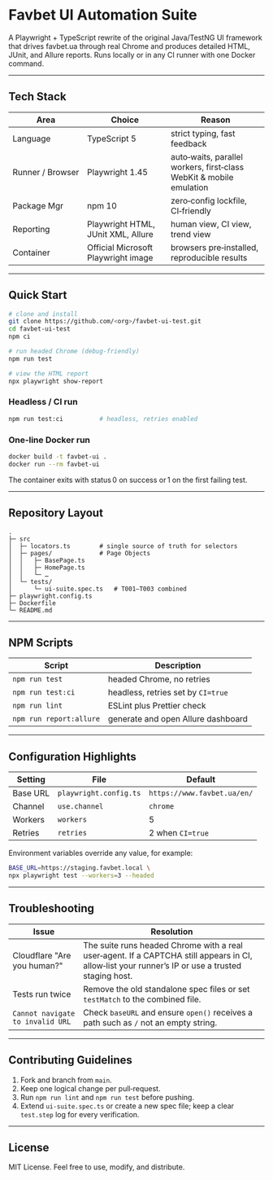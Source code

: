 # Favbet UI Automation Suite

A Playwright + TypeScript rewrite of the original Java/TestNG UI framework that drives favbet.ua through real Chrome and produces detailed HTML, JUnit, and Allure reports. Runs locally or in any CI runner with one Docker command.

---

## Tech Stack

| Area             | Choice                              | Reason                                                              |
| ---------------- | ----------------------------------- | ------------------------------------------------------------------- |
| Language         | TypeScript 5                        | strict typing, fast feedback                                        |
| Runner / Browser | Playwright 1.45                     | auto‑waits, parallel workers, first‑class WebKit & mobile emulation |
| Package Mgr      | npm 10                              | zero‑config lockfile, CI‑friendly                                   |
| Reporting        | Playwright HTML, JUnit XML, Allure  | human view, CI view, trend view                                     |
| Container        | Official Microsoft Playwright image | browsers pre‑installed, reproducible results                        |

---

## Quick Start

```bash
# clone and install
git clone https://github.com/<org>/favbet-ui-test.git
cd favbet-ui-test
npm ci

# run headed Chrome (debug‑friendly)
npm run test

# view the HTML report
npx playwright show-report
```

### Headless / CI run

```bash
npm run test:ci          # headless, retries enabled
```

### One‑line Docker run

```bash
docker build -t favbet-ui .
docker run --rm favbet-ui
```

The container exits with status 0 on success or 1 on the first failing test.

---

## Repository Layout

```
.
├─ src
│  ├─ locators.ts        # single source of truth for selectors
│  ├─ pages/             # Page Objects
│  │   ├─ BasePage.ts
│  │   ├─ HomePage.ts
│  │   └─ …
│  └─ tests/
│      └─ ui-suite.spec.ts   # T001–T003 combined
├─ playwright.config.ts
├─ Dockerfile
└─ README.md
```

---

## NPM Scripts

| Script                  | Description                        |
| ----------------------- | ---------------------------------- |
| `npm run test`          | headed Chrome, no retries          |
| `npm run test:ci`       | headless, retries set by `CI=true` |
| `npm run lint`          | ESLint plus Prettier check         |
| `npm run report:allure` | generate and open Allure dashboard |

---

## Configuration Highlights

| Setting  | File                   | Default                     |
| -------- | ---------------------- | --------------------------- |
| Base URL | `playwright.config.ts` | `https://www.favbet.ua/en/` |
| Channel  | `use.channel`          | `chrome`                    |
| Workers  | `workers`              | 5                           |
| Retries  | `retries`              | 2 when `CI=true`            |

Environment variables override any value, for example:

```bash
BASE_URL=https://staging.favbet.local \
npx playwright test --workers=3 --headed
```

---

## Troubleshooting

| Issue                            | Resolution                                                                                                                                        |
| -------------------------------- | ------------------------------------------------------------------------------------------------------------------------------------------------- |
| Cloudflare "Are you human?"      | The suite runs headed Chrome with a real user‑agent. If a CAPTCHA still appears in CI, allow‑list your runner’s IP or use a trusted staging host. |
| Tests run twice                  | Remove the old standalone spec files or set `testMatch` to the combined file.                                                                     |
| `Cannot navigate to invalid URL` | Check `baseURL` and ensure `open()` receives a path such as `/` not an empty string.                                                              |

---

## Contributing Guidelines

1. Fork and branch from `main`.
2. Keep one logical change per pull‑request.
3. Run `npm run lint` and `npm run test` before pushing.
4. Extend `ui-suite.spec.ts` or create a new spec file; keep a clear `test.step` log for every verification.

---

## License

MIT License. Feel free to use, modify, and distribute.
